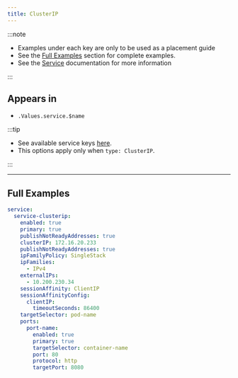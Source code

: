 ```yaml
---
title: ClusterIP
---
```


:::note

- Examples under each key are only to be used as a placement guide
- See the [Full Examples](/truecharts-common/service/clusterip#full-examples) section for complete examples.
- See the [Service](/truecharts-common/service) documentation for more information

:::

## Appears in

- `.Values.service.$name`

:::tip

- See available service keys [here](/truecharts-common/service).
- This options apply only when `type: ClusterIP`.

:::

---

## Full Examples

```yaml
service:
  service-clusterip:
    enabled: true
    primary: true
    publishNotReadyAddresses: true
    clusterIP: 172.16.20.233
    publishNotReadyAddresses: true
    ipFamilyPolicy: SingleStack
    ipFamilies:
      - IPv4
    externalIPs:
      - 10.200.230.34
    sessionAffinity: ClientIP
    sessionAffinityConfig:
      clientIP:
        timeoutSeconds: 86400
    targetSelector: pod-name
    ports:
      port-name:
        enabled: true
        primary: true
        targetSelector: container-name
        port: 80
        protocol: http
        targetPort: 8080
```
